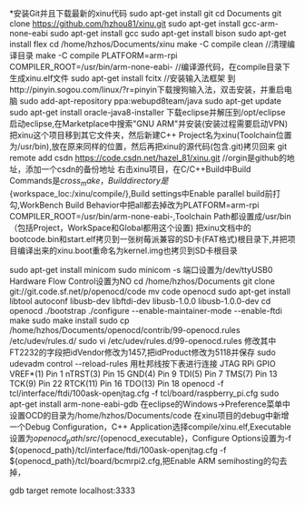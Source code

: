 *安装Git并且下载最新的xinu代码
sudo apt-get install git
cd Documents
git clone https://github.com/hzhou81/xinu.git
sudo apt-get install gcc-arm-none-eabi
sudo apt-get install gcc
sudo apt-get install bison
sudo apt-get install flex
cd /home/hzhos/Documents/xinu
make -C compile clean     //清理编译目录
make -C compile PLATFORM=arm-rpi COMPILER_ROOT=/usr/bin/arm-none-eabi-           //编译源代码，在compile目录下生成xinu.elf文件
sudo apt-get install fcitx   //安装输入法框架
到http://pinyin.sogou.com/linux/?r=pinyin下载搜狗输入法，双击安装，并重启电脑
sudo add-apt-repository ppa:webupd8team/java
sudo apt-get update
sudo apt-get install oracle-java8-installer
下载eclipse并解压到/opt/eclipse
启动eclipse,在Marketplace中搜索"GNU ARM"并安装(安装过程需要启动VPN)
把xinu这个项目移到其它文件夹，然后新建C++ Project名为xinu(Toolchain位置为/usr/bin),放在原来同样的位置，然后再把xinu的源代码(包含.git)拷贝回来
git remote add csdn https://code.csdn.net/hazel_81/xinu.git   //orgin是github的地址，添加一个csdn的备份地址
右击xinu项目，在C/C++Build中Build Commands是${cross_make}，Build directory是${workspace_loc:/xinu/compile/},Build settings中Enable parallel build前打勾,WorkBench Build Behavior中把all都去掉改为PLATFORM=arm-rpi COMPILER_ROOT=/usr/bin/arm-none-eabi-,Toolchain Path都设置成/usr/bin（包括Project，WorkSpace和Global都用这个设置)
把xinu文档中的bootcode.bin和start.elf拷贝到一张树莓派兼容的SD卡(FAT格式)根目录下,并把项目编译出来的xinu.boot重命名为kernel.img也拷贝到SD卡根目录

sudo apt-get install minicom
sudo minicom -s 端口设置为/dev/ttyUSB0 Hardware Flow Control设置为NO
cd /home/hzhos/Documents
git clone git://git.code.sf.net/p/openocd/code
mv code openocd
sudo apt-get install libtool autoconf libusb-dev libftdi-dev libusb-1.0.0 libusb-1.0.0-dev
cd openocd
./bootstrap
./configure --enable-maintainer-mode --enable-ftdi
make
sudo make install
sudo cp /home/hzhos/Documents/openocd/contrib/99-openocd.rules /etc/udev/rules.d/
sudo vi /etc/udev/rules.d/99-openocd.rules 修改其中FT2232的字段把idVendor修改为1457,把idProduct修改为5118并保存
sudo udevadm control --reload-rules
用杜邦线按下表进行连接
JTAG		RPi GPIO
VREF*(1)	Pin 1
nTRST(3)	Pin 15
GND(4)		Pin 9
TDI(5) 		Pin 7
TMS(7)		Pin 13
TCK(9)		Pin 22
RTCK(11)	Pin 16
TDO(13)		Pin 18
openocd -f tcl/interface/ftdi/100ask-openjtag.cfg -f tcl/board/raspberry_pi.cfg	
sudo apt-get install arm-none-eabi-gdb
在eclipse的Windows->Preference菜单中设置OCD的目录为/home/hzhos/Documents/code
在xinu项目的debug中新增一个Debug Configuration，C++ Application选择compile/xinu.elf,Executable设置为${openocd_path}/src/${openocd_executable}，Configure Options设置为-f ${openocd_path}/tcl/interface/ftdi/100ask-openjtag.cfg -f ${openocd_path}/tcl/board/bcmrpi2.cfg,把Enable ARM semihosting的勾去掉，
	




gdb
target remote localhost:3333
